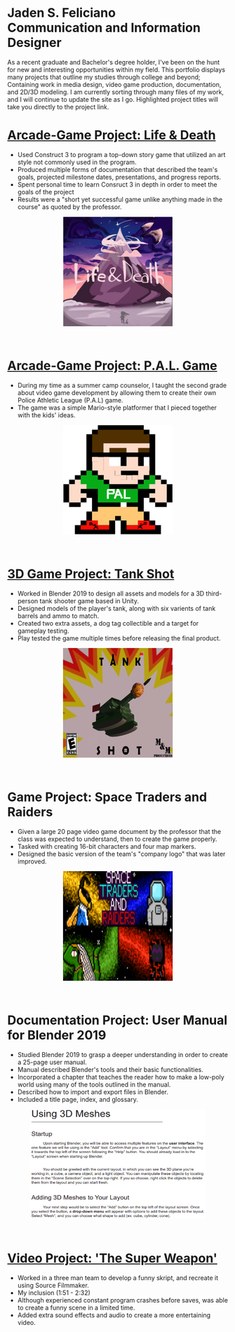 # Jaden S. Feliciano<br/> Communication and Information Designer
As a recent graduate and Bachelor's degree holder, I've been on the hunt for new and interesting opportunities within my field. This portfolio displays many projects that outline my studies through college and beyond; Containing work in media design, video game production, documentation, and 2D/3D modeling. I am currently sorting through many files of my work, and I will continue to update the site as I go. Highlighted project titles will take you directly to the project link.


# [Arcade-Game Project: Life & Death](https://jadenf.itch.io/life-death)
- Used Construct 3 to program a top-down story game that utilized an art style not commonly used in the program.<br/>
- Produced multiple forms of documentation that described the team's goals, projected milestone dates, presentations, and progress reports.<br/>
- Spent personal time to learn Consruct 3 in depth in order to meet the goals of the project<br/>
- Results were a "short yet successful game unlike anything made in the course" as quoted by the professor.<br/>

<p align="center">
<img src="images/Life%20and%20Death%20Poster.PNG" width="250" height="250" />
</p>
<br/>


# [Arcade-Game Project: P.A.L. Game](https://jadenf.itch.io/pal-game)
- During my time as a summer camp counselor, I taught the second grade about video game development by allowing them to create their own Police Athletic League (P.A.L) game.<br/>
- The game was a simple Mario-style platformer that I pieced together with the kids' ideas.<br/>

<p align="center">
<img src="images/tim-sheet0.png " width="250" height="250" />
</p>
<br/>

# [3D Game Project: Tank Shot](https://www.youtube.com/watch?v=WlKgPj-8woI&t=6s)
- Worked in Blender 2019 to design all assets and models for a 3D third-person tank shooter game based in Unity.<br/>
- Designed models of the player's tank, along with six varients of tank barrels and ammo to match.<br/>
- Created two extra assets, a dog tag collectible and a target for gameplay testing.<br/>
- Play tested the game multiple times before releasing the final product.<br/>
 
<p align="center"> 
<img src="images/TankShot%20Poster%20COMPLETE%20(2).png" width="250" height="250" />
</p>
<br/>

# Game Project: Space Traders and Raiders
- Given a large 20 page video game document by the professor that the class was expected to understand, then to create the game properly.<br/>
- Tasked with creating 16-bit characters and four map markers.<br/>
- Designed the basic version of the team's "company logo" that was later improved.<br/>

<p align="center"> 
<img src="images/Space%20Traders%20and%20Raiders_%20Title%20screen-1.png.png" width="250" height="250" />
</p>
<br/>

# Documentation Project: User Manual for Blender 2019
- Studied Blender 2019 to grasp a deeper understanding in order to create a 25-page user manual.<br/>
- Manual described Blender's tools and their basic functionalities.<br/>
- Incorporated a chapter that teaches the reader how to make a low-poly world using many of the tools outlined in the manual.<br/>
- Described how to import and export files in Blender.<br/>
- Included a title page, index, and glossary.<br/>

<p align="center"> 
<img src="images/Blender%20Manual.PNG" width="400" height="250" />
</p>
<br/>

# [Video Project: 'The Super Weapon'](https://www.youtube.com/watch?v=AroxyBe6XZU)
- Worked in a three man team to develop a funny skript, and recreate it using Source Filmmaker.<br/>
- My inclusion (1:51 - 2:32)
- Although experienced constant program crashes before saves, was able to create a funny scene in a limited time.
- Added extra sound effects and audio to create a more entertaining video.


